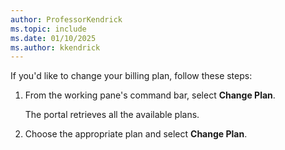 ```yaml
---
author: ProfessorKendrick
ms.topic: include
ms.date: 01/10/2025
ms.author: kkendrick
---
```

If you'd like to change your billing plan, follow these steps:

1. From the working pane's command bar, select **Change Plan**.

     The portal retrieves all the available plans.

1. Choose the appropriate plan and select **Change Plan**.  
